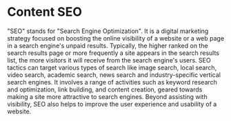 # Content SEO

"SEO" stands for "Search Engine Optimization". It is a digital marketing strategy focused on boosting the online visibility of a website or a web page in a search engine's unpaid results. Typically, the higher ranked on the search results page or more frequently a site appears in the search results list, the more visitors it will receive from the search engine's users. SEO tactics can target various types of search like image search, local search, video search, academic search, news search and industry-specific vertical search engines. It involves a range of activities such as keyword research and optimization, link building, and content creation, geared towards making a site more attractive to search engines. Beyond assisting with visibility, SEO also helps to improve the user experience and usability of a website.